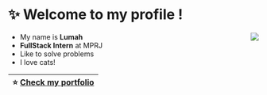 # ✨ Welcome to my profile !
<img src="https://i.imgur.com/AG6z2zq.png" align="right">

- My name is **Lumah**
- **FullStack Intern** at MPRJ
- Like to solve problems
- I love cats!

|⭐ [Check my portfolio](https://lumah-pereira.vercel.app/) |
|---|
